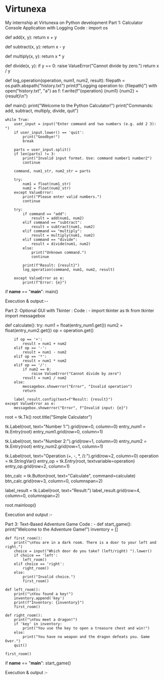 # Virtunexa
My internship at Virtunexa on Python development 
Part 1: Calculator Console Application with Logging 
Code : 
import os

def add(x, y):
    return x + y

def subtract(x, y):
    return x - y

def multiply(x, y):
    return x * y

def divide(x, y):
    if y == 0:
        raise ValueError("Cannot divide by zero.")
    return x / y

def log_operation(operation, num1, num2, result):
    filepath = os.path.abspath("history.txt")
    print(f"Logging operation to: {filepath}")
    with open("history.txt", "a") as f:
        f.write(f"{operation} {num1} {num2} = {result}\n")

def main():
    print("Welcome to the Python Calculator!")
    print("Commands: add, subtract, multiply, divide, quit")

    while True:
        user_input = input("Enter command and two numbers (e.g. add 2 3): ")
        if user_input.lower() == 'quit':
            print("Goodbye!")
            break

        parts = user_input.split()
        if len(parts) != 3:
            print("Invalid input format. Use: command number1 number2")
            continue

        command, num1_str, num2_str = parts

        try:
            num1 = float(num1_str)
            num2 = float(num2_str)
        except ValueError:
            print("Please enter valid numbers.")
            continue

        try:
            if command == "add":
                result = add(num1, num2)
            elif command == "subtract":
                result = subtract(num1, num2)
            elif command == "multiply":
                result = multiply(num1, num2)
            elif command == "divide":
                result = divide(num1, num2)
            else:
                print("Unknown command.")
                continue

            print(f"Result: {result}")
            log_operation(command, num1, num2, result)

        except ValueError as e:
            print(f"Error: {e}")

if __name__ == "__main__":
    main()

Execution & output:--


Part 2: Optional GUI with Tkinter : 
Code : -
import tkinter as tk
from tkinter import messagebox

def calculate():
    try:
        num1 = float(entry_num1.get())
        num2 = float(entry_num2.get())
        op = operation.get()

        if op == '+':
            result = num1 + num2
        elif op == '-':
            result = num1 - num2
        elif op == '*':
            result = num1 * num2
        elif op == '/':
            if num2 == 0:
                raise ValueError("Cannot divide by zero")
            result = num1 / num2
        else:
            messagebox.showerror("Error", "Invalid operation")
            return

        label_result.config(text=f"Result: {result}")
    except ValueError as e:
        messagebox.showerror("Error", f"Invalid input: {e}")

root = tk.Tk()
root.title("Simple Calculator")

tk.Label(root, text="Number 1:").grid(row=0, column=0)
entry_num1 = tk.Entry(root)
entry_num1.grid(row=0, column=1)

tk.Label(root, text="Number 2:").grid(row=1, column=0)
entry_num2 = tk.Entry(root)
entry_num2.grid(row=1, column=1)

tk.Label(root, text="Operation (+, -, *, /):").grid(row=2, column=0)
operation = tk.StringVar()
entry_op = tk.Entry(root, textvariable=operation)
entry_op.grid(row=2, column=1)

btn_calc = tk.Button(root, text="Calculate", command=calculate)
btn_calc.grid(row=3, column=0, columnspan=2)

label_result = tk.Label(root, text="Result:")
label_result.grid(row=4, column=0, columnspan=2)

root.mainloop()

Execution and output :- 


Part 3: Text-Based Adventure Game 
Code : - 
def start_game():
    print("Welcome to the Adventure Game!")
    inventory = []

    def first_room():
        print("\nYou are in a dark room. There is a door to your left and right.")
        choice = input("Which door do you take? (left/right) ").lower()
        if choice == 'left':
            left_room()
        elif choice == 'right':
            right_room()
        else:
            print("Invalid choice.")
            first_room()

    def left_room():
        print("\nYou found a key!")
        inventory.append('key')
        print(f"Inventory: {inventory}")
        first_room()

    def right_room():
        print("\nYou meet a dragon!")
        if 'key' in inventory:
            print("You use the key to open a treasure chest and win!")
        else:
            print("You have no weapon and the dragon defeats you. Game Over.")
        quit()

    first_room()

if __name__ == "__main__":
    start_game()

Execution & output :- 



